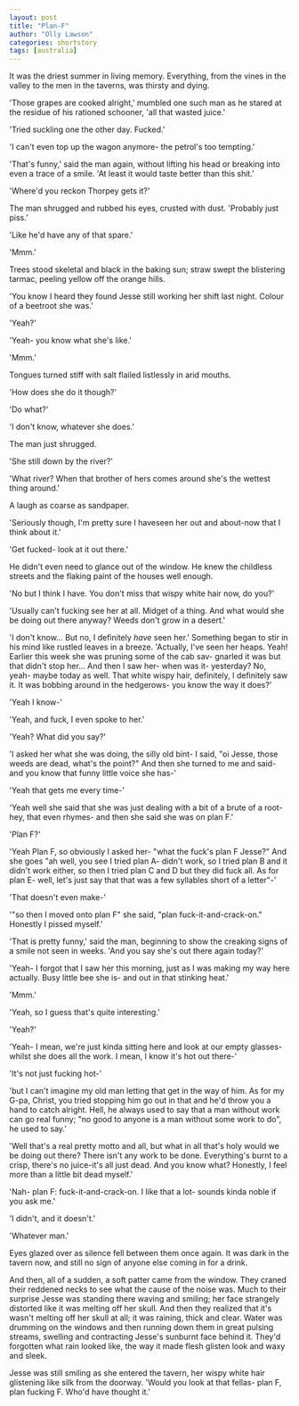 ```yaml
---
layout: post
title: "Plan-F"
author: "Olly Lawson"
categories: shortstory
tags: [australia]
---
```



It was the driest summer in living memory. Everything, from the vines in the valley to the men in the taverns, was thirsty and dying.

 &#39;Those grapes are cooked alright,&#39; mumbled one such man as he stared at the residue of his rationed schooner, &#39;all that wasted juice.&#39;

 &#39;Tried suckling one the other day. Fucked.&#39;

 &#39;I can&#39;t even top up the wagon anymore- the petrol&#39;s too tempting.&#39;

 &#39;That&#39;s funny,&#39; said the man again, without lifting his head or breaking into even a trace of a smile. &#39;At least it would taste better than this shit.&#39;

 &#39;Where&#39;d you reckon Thorpey gets it?&#39;

 The man shrugged and rubbed his eyes, crusted with dust. &#39;Probably just piss.&#39;

 &#39;Like he&#39;d have any of that spare.&#39;

 &#39;Mmm.&#39;

 Trees stood skeletal and black in the baking sun; straw swept the blistering tarmac, peeling yellow off the orange hills.

 &#39;You know I heard they found Jesse still working her shift last night. Colour of a beetroot she was.&#39;

 &#39;Yeah?&#39;

 &#39;Yeah- you know what she&#39;s like.&#39;

 &#39;Mmm.&#39;

 Tongues turned stiff with salt flailed listlessly in arid mouths.

 &#39;How does she do it though?&#39;

 &#39;Do what?&#39;

 &#39;I don&#39;t know, whatever she does.&#39;

 The man just shrugged.

 &#39;She still down by the river?&#39;

 &#39;What river? When that brother of hers comes around she&#39;s the wettest thing around.&#39;

 A laugh as coarse as sandpaper.

 &#39;Seriously though, I&#39;m pretty sure I haveseen her out and about-now that I think about it.&#39;

 &#39;Get fucked- look at it out there.&#39;

 He didn&#39;t even need to glance out of the window. He knew the childless streets and the flaking paint of the houses well enough.

 &#39;No but I think I have. You don&#39;t miss that wispy white hair now, do you?&#39;

 &#39;Usually can&#39;t fucking see her at all. Midget of a thing. And what would she be doing out there anyway? Weeds don&#39;t grow in a desert.&#39;

 &#39;I don&#39;t know… But no, I definitely _have_ seen her.&#39; Something began to stir in his mind like rustled leaves in a breeze. &#39;Actually, I&#39;ve seen her heaps. Yeah! Earlier this week she was pruning some of the cab sav- gnarled it was but that didn&#39;t stop her… And then I saw her- when was it- yesterday? No, yeah- maybe today as well. That white wispy hair, definitely, I definitely saw it. It was bobbing around in the hedgerows- you know the way it does?&#39;

 &#39;Yeah I know-&#39;

 &#39;Yeah, and fuck, I even spoke to her.&#39;

 &#39;Yeah? What did you say?&#39;

 &#39;I asked her what she was doing, the silly old bint- I said, &quot;oi Jesse, those weeds are dead, what&#39;s the point?&quot; And then she turned to me and said- and you know that funny little voice she has-&#39;

 &#39;Yeah that gets me every time-&#39;

 &#39;Yeah well she said that she was just dealing with a bit of a brute of a root- hey, that even rhymes- and then she said she was on plan F.&#39;

 &#39;Plan F?&#39;

 &#39;Yeah Plan F, so obviously I asked her- &quot;what the fuck&#39;s plan F Jesse?&quot; And she goes &quot;ah well, you see I tried plan A- didn&#39;t work, so I tried plan B and it didn&#39;t work either, so then I tried plan C and D but they did fuck all. As for plan E- well, let&#39;s just say that that was a few syllables short of a letter&quot;-&#39;

 &#39;That doesn&#39;t even make-&#39;

 &#39;&quot;so then I moved onto plan F&quot; she said, &quot;plan fuck-it-and-crack-on.&quot; Honestly I pissed myself.&#39;

 &#39;That is pretty funny,&#39; said the man, beginning to show the creaking signs of a smile not seen in weeks. &#39;And you say she&#39;s out there again today?&#39;

 &#39;Yeah- I forgot that I saw her this morning, just as I was making my way here actually. Busy little bee she is- and out in that stinking heat.&#39;

 &#39;Mmm.&#39;

 &#39;Yeah, so I guess that&#39;s quite interesting.&#39;

 &#39;Yeah?&#39;

 &#39;Yeah- I mean, we&#39;re just kinda sitting here and look at our empty glasses- whilst she does all the work. I mean, I know it&#39;s hot out there-&#39;

 &#39;It&#39;s not just fucking hot-&#39;

 &#39;but I can&#39;t imagine my old man letting that get in the way of him. As for my G-pa, Christ, you tried stopping him go out in that and he&#39;d throw you a hand to catch alright. Hell, he always used to say that a man without work can go real funny; &quot;no good to anyone is a man without some work to do&quot;, he used to say.&#39;

 &#39;Well that&#39;s a real pretty motto and all, but what in all that&#39;s holy would we be doing out there? There isn&#39;t any work to be done. Everything&#39;s burnt to a crisp, there&#39;s no juice-it&#39;s all just dead. And you know what? Honestly, I feel more than a little bit dead myself.&#39;

 &#39;Nah- plan F: fuck-it-and-crack-on. I like that a lot- sounds kinda noble if you ask me.&#39;

 &#39;I didn&#39;t, and it doesn&#39;t.&#39;

 &#39;Whatever man.&#39;

 Eyes glazed over as silence fell between them once again. It was dark in the tavern now, and still no sign of anyone else coming in for a drink.

And then, all of a sudden, a soft patter came from the window. They craned their reddened necks to see what the cause of the noise was. Much to their surprise Jesse was standing there waving and smiling; her face strangely distorted like it was melting off her skull. And then they realized that it&#39;s wasn&#39;t melting off her skull at all; it was raining, thick and clear. Water was drumming on the windows and then running down them in great pulsing streams, swelling and contracting Jesse&#39;s sunburnt face behind it. They&#39;d forgotten what rain looked like, the way it made flesh glisten look and waxy and sleek.

 Jesse was still smiling as she entered the tavern, her wispy white hair glistening like silk from the doorway. &#39;Would you look at that fellas- plan F, plan fucking F. Who&#39;d have thought it.&#39;

